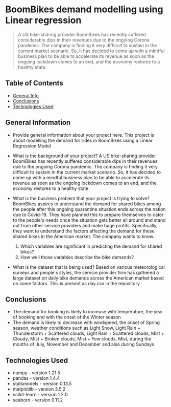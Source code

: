 # BoomBikes demand modelling using Linear regression
> A US bike-sharing provider BoomBikes has recently suffered considerable dips in their revenues due to the ongoing Corona pandemic. The company is finding it very difficult to sustain in the current market scenario. So, it has decided to come up with a mindful business plan to be able to accelerate its revenue as soon as the ongoing lockdown comes to an end, and the economy restores to a healthy state. 


## Table of Contents
* [General Info](#general-information)
* [Conclusions](#conclusions)
* [Technologies Used](#technologies-used)

## General Information
- Provide general information about your project here.
This project is about modelling the demand for rides in BoomBikes using a Linear Regression Model

- What is the background of your project?
A US bike-sharing provider BoomBikes has recently suffered considerable dips in their revenues due to the ongoing Corona pandemic. The company is finding it very difficult to sustain in the current market scenario. So, it has decided to come up with a mindful business plan to be able to accelerate its revenue as soon as the ongoing lockdown comes to an end, and the economy restores to a healthy state. 

- What is the business problem that your project is trying to solve?
BoomBikes aspires to understand the demand for shared bikes among the people after this ongoing quarantine situation ends across the nation due to Covid-19. They have planned this to prepare themselves to cater to the people's needs once the situation gets better all around and stand out from other service providers and make huge profits. Specifically, they want to understand the factors affecting the demand for these shared bikes in the American market. The company wants to know:
    1. Which variables are significant in predicting the demand for shared bikes?
    2. How well those variables describe the bike demands?

- What is the dataset that is being used?
Based on various meteorological surveys and people's styles, the service provider firm has gathered a large dataset on daily bike demands across the American market based on some factors. This is present as day.csv in the repository

## Conclusions
- The demand for booking is likely to increase with temperature, the year of booking and with the onset of the Winter season
- The demand is likely to decrease with windspeed, the onset of Spring season, weather conditions such as Light Snow, Light Rain + Thunderstorm + Scattered clouds, Light Rain + Scattered clouds, Mist + Cloudy, Mist + Broken clouds, Mist + Few clouds, Mist, during the months of July, November and December and also during Sundays


## Technologies Used
- numpy - version 1.21.5
- pandas - version 1.4.4
- statsmodels - version 0.13.5
- matplotlib - version 3.5.2
- scikit-learn - version 1.2.0
- seaborn - version 0.11.2







